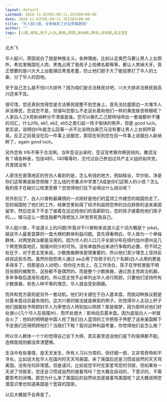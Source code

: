 ```yaml
---
layout: default
Lastmod: 2020-11-03T05:09:11.352505+00:00
date: 2020-11-03T05:09:11.352383+00:00
title: "华人挺川普，全家被卖了还在帮着数钱"
author: ""
tags: [川普,移民,孩子,h1b,族裔,照顾,新纳粹,群体,杏核眼,民主党]
---
```


北大飞

华人挺川，原因说白了就是种族主义。各种理由，比如认定奥巴马要让男人上女厕所，希拉里叛国吃人肉，黑鬼占用了我孩子上哈佛名额等等，都让人笑掉大牙。真正想要的是川大大上台能镇压黑鬼老墨，防止他们胆子大了能投票打了华人的土豪，分了华人的田地。

至于自己怎么就不怕川大排外？因为咱们是合法移民对吧，川大大排非法移民我高兴还来不及。

很可惜，您还真别觉得您是合法移民就整不到您身上。首先法拉盛那边一大堆华人非法移民，您说您不是，但谁叫您那么不走运长着和他们一样的黄皮肤杏核眼呢？人家白人三k党新纳粹分不清谁是谁。您可以像孔乙己那样咕哝出一套谁都听不懂的词汇，什么h1b, eb1, eb2, eb5之类引起一阵子愉快的笑声，但是 good luck。老实说，说明白h1b是怎么回事一点不比说明白奥巴马没有要让男人上女厕所容易。反正之前我没在后一件事上说服您，那现在轮到您在前一件事上说服白人新纳粹了，again good luck。

另外您有 h1b不等于合法啊。当年签证出来时，签证官考察你移民倾向，撒谎没有？填各种表，包括485，140等等时，交代过自己参加过共产主义组织如共党，共青团没有？

人家住在衰落地区的穷白人看到的是，怎么有钱的地方，例如硅谷，华尔街，净是你们这帮黄皮肤杏核眼？怎么纽约市重点中学里7,8成是你们这帮人的小孩？怎么我的孩子在破烂公校里受罪？您觉得他们往下会得出什么结论呢？

另外别忘了，白人川普粉最痛恨的一点刚好是他们的蓝领工作被您的祖国抢走了。您的祖国抢了他们的工作，结果您爹妈得了经济利益把您养的白白胖胖的送来美国留学，然后您呆下不走了接着在这边抢他们的高薪职位，您的孩子接着抢他们孩子的。。。矮马这么一想连我都气得想加入3K党弄死我自己。

华人挺川普，不说道义上的问题(毕竟对于川普粉来说道义这个词大概是个 joke)。就说华人最爱盘算的一盘大棋的群体利益问题。首先得看明白，华人做为一个单独群体，对两党政治都是没用的。因为华人的人口几乎全部分布在纽约加州德州这几个两党铁盘地区，摇摆州则少的可怜。没有单独拎出来进行争取的必要。但不同之处在于，对于民主党来说，少数族裔群体是很重要的，所以他们至少理念上坚持反歧视这些东西。虽然你抱怨黑人通过 aa占用了你孩子的几个名额(白人占用的更是多得多了，但那是白人对吧)，但你在大街上，在工作场合，孩子在学校里能不明目张胆的被欺负，这些都不是偶然的。而是整个少数族裔，通过民主党政治机器，多年争取后逐渐形成的。所以民主党不必单列出华人进行照顾，只要他们坚持所有少数族裔，有色人种平等的理念，华人就会受到荫蔽。

而共和党方面则是另外一套动机。他们的关键在于白人基本盘，而挑动种族议题是对基本盘动员最有效的。这次川普的做法就是典型的例子。你觉得华人主动上杆子他们就能给予照顾封华人为荣誉白人特别加以照顾？那是做梦，因为那样对他们好处很小(几个华人在摇摆州)，而坏处很大：影响动员基本盘。因为底层白人一听就会火了：他妈的明明是中国人抢了我们白人蓝领的工作把孩子养肥了送来美国赖下不走我们还得照顾他们？当我们下贱？面对这种利益考量，你觉得他们会怎么做？

所以华人群体一个个的觉得自己会下大棋，其实甚至连说他们是下的臭棋都不配。连棋盘规则都没弄清楚哪。

生活中有些事情，是天天发生，所有人习以为常的，但仔细一想，又非常奇特和不寻长。比如说大批华人在国内时天天骂美国，来了美国后还是习惯成自然的天天骂美国。没有任何异常感。但是请问，比如说您平时在家爱骂您的邻居，但如果有一天进了邻居家，您还会习惯成自然的接着骂吗？您大概会自动的，下意识的，不需要思考的闭嘴。那您为什么来了美国后的自然状态是接着骂美国呢？这大概说明您潜意识里也知道美国是个宽容的国家。

以后大概就不会再是了。


